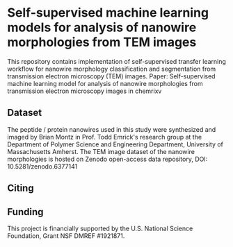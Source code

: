 # Self-supervised machine learning models for analysis of nanowire morphologies from TEM images

This repository contains implementation of self-supervised transfer learning workflow for nanowire morphology classification and segmentation from transmission electron microscopy (TEM) images.
Paper: Self-supervised machine learning model for analysis of nanowire morphologies from transmission electron microscopy images in chemrixv
## Dataset
The peptide / protein nanowires used in this study were synthesized and imaged by Brian Montz in Prof. Todd Emrick's research group at the Department of Polymer Science and Engineering Department, University of Massachusetts Amherst. The TEM image dataset of the nanowire morphologies is hosted on Zenodo open-access data repository, DOI: 10.5281/zenodo.6377141

## Citing
## Funding
This project is financially supported by the U.S. National Science Foundation, Grant NSF DMREF #1921871.
